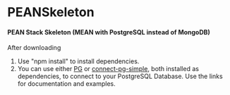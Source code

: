 # PEANSkeleton

#### PEAN Stack Skeleton (MEAN with PostgreSQL instead of MongoDB)

<underline>After downloading</underline>

1. Use "npm install" to install dependencies.
2. You can use either [PG](https://www.npmjs.com/package/pg "PG") or [connect-pg-simple](https://www.npmjs.com/package/connect-pg-simple "connect-pg-simple"), both installed as dependencies, to connect to your PostgreSQL Database. Use the links for documentation and examples.
